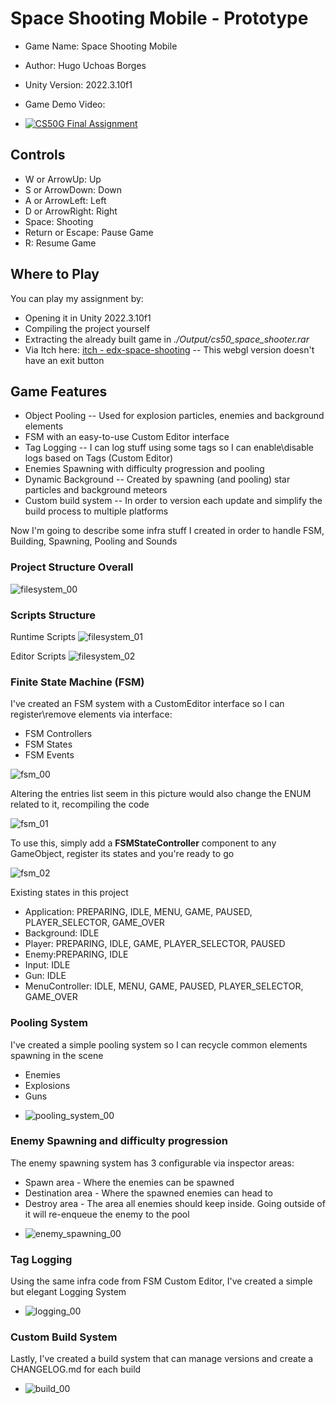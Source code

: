 # Space Shooting Mobile - Prototype

* Game Name: Space Shooting Mobile
* Author: Hugo Uchoas Borges
* Unity Version: 2022.3.10f1

* Game Demo Video: 
* [![CS50G Final Assignment](http://img.youtube.com/vi/q-JlsB4Uz2E/0.jpg)](https://youtu.be/q-JlsB4Uz2E)

## Controls

* W or ArrowUp: Up
* S or ArrowDown: Down
* A or ArrowLeft: Left
* D or ArrowRight: Right
* Space: Shooting
* Return or Escape: Pause Game
* R: Resume Game

## Where to Play

You can play my assignment by:
* Opening it in Unity 2022.3.10f1
* Compiling the project yourself
* Extracting the already built game in *./Output/cs50_space_shooter.rar*
* Via Itch here: [itch - edx-space-shooting](https://hugouchoasborges.itch.io/edx-space-shooting) -- This webgl version doesn't have an exit button

## Game Features

* Object Pooling -- Used for explosion particles, enemies and background elements
* FSM with an easy-to-use Custom Editor interface
* Tag Logging -- I can log stuff using some tags so I can enable\disable logs based on Tags (Custom Editor)
* Enemies Spawning with difficulty progression and pooling
* Dynamic Background -- Created by spawning (and pooling) star particles and background meteors
* Custom build system -- In order to version each update and simplify the build process to multiple platforms

Now I'm going to describe some infra stuff I created in order to handle FSM, Building, Spawning, Pooling and Sounds

### Project Structure Overall

![filesystem_00](./Git_Media/filesystem_00.png?raw=true "File System")

### Scripts Structure

Runtime Scripts
![filesystem_01](./Git_Media/filesystem_01.png?raw=true "File System")


Editor Scripts
![filesystem_02](./Git_Media/filesystem_02.png?raw=true "File System")

### Finite State Machine (FSM)

I've created an FSM system with a CustomEditor interface so I can register\remove elements via interface:
* FSM Controllers
* FSM States
* FSM Events

![fsm_00](./Git_Media/fsm_00.png?raw=true "FSM Custom Editors")

Altering the entries list seem in this picture would also change the ENUM related to it, recompiling the code

![fsm_01](./Git_Media/fsm_01.png?raw=true "FSM Events window --> Code")

To use this, simply add a **FSMStateController** component to any GameObject, register its states and you're ready to go

![fsm_02](./Git_Media/fsm_02.png?raw=true "Player FSMStateController")

Existing states in this project

* Application: PREPARING, IDLE, MENU, GAME, PAUSED, PLAYER_SELECTOR, GAME_OVER
* Background: IDLE
* Player: PREPARING, IDLE, GAME, PLAYER_SELECTOR, PAUSED
* Enemy:PREPARING, IDLE
* Input: IDLE
* Gun: IDLE
* MenuController: IDLE, MENU, GAME, PAUSED, PLAYER_SELECTOR, GAME_OVER


### Pooling System

I've created a simple pooling system so I can recycle common elements spawning in the scene
* Enemies
* Explosions
* Guns

- ![pooling_system_00](./Git_Media/pooling_system.gif?raw=true "Enemies Spawning")

### Enemy Spawning and difficulty progression

The enemy spawning system has 3 configurable via inspector areas:
* Spawn area - Where the enemies can be spawned
* Destination area - Where the spawned enemies can head to
* Destroy area - The area all enemies should keep inside. Going outside of it will re-enqueue the enemy to the pool

- ![enemy_spawning_00](./Git_Media/enemy_spawning_00.png?raw=true "Enemies Spawning")

### Tag Logging

Using the same infra code from FSM Custom Editor, I've created a simple but elegant Logging System

- ![logging_00](./Git_Media/logging_00.png?raw=true "Logging")

### Custom Build System

Lastly, I've created a build system that can manage versions and create a CHANGELOG.md for each build

- ![build_00](./Git_Media/build_00.png?raw=true "Build System")
